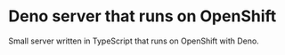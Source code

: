 # Deno server that runs on OpenShift

Small server written in TypeScript that runs on OpenShift with Deno.
